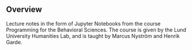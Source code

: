 <h2>Overview</h2>

Lecture notes in the form of Jupyter Notebooks from the course Programming for the Behavioral Sciences.
The course is given by the Lund University Humanities Lab, and is taught by Marcus Nyström and Henrik Garde.

